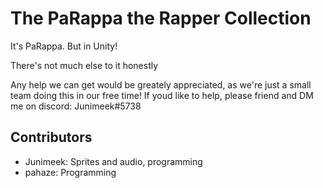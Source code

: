 # The PaRappa the Rapper Collection
It's PaRappa. But in Unity!

There's not much else to it honestly

Any help we can get would be greately appreciated, as we're just a small team doing this in our free time!
If youd like to help, please friend and DM me on discord: Junimeek#5738

## Contributors
- Junimeek: Sprites and audio, programming
- pahaze: Programming